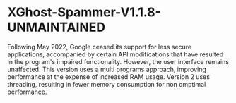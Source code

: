 # XGhost-Spammer-V1.1.8-UNMAINTAINED
Following May 2022, Google ceased its support for less secure applications, accompanied by certain API modifications that have resulted in the program's impaired functionality. However, the user interface remains unaffected.
This version uses a multi programs approach, improving performance at the expense of increased RAM usage.
Version 2 uses threading, resulting in fewer memory consumption for non omptimal performance.
